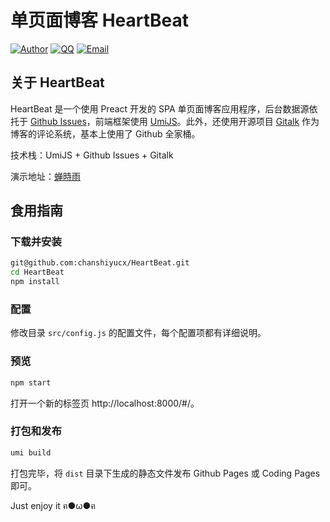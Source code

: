 # 单页面博客 HeartBeat
[![Author](https://img.shields.io/badge/author-chanshiyucx-blue.svg?style=flat-square)](https://chanshiyu.com)
[![QQ](https://img.shields.io/badge/QQ-1124590931-blue.svg?style=flat-square)](http://wpa.qq.com/msgrd?v=3&uin=&site=qq&menu=yes)
[![Email](https://img.shields.io/badge/Emali%20me-me@chanshiyu.com-green.svg?style=flat-square)]()

## 关于 HeartBeat
HeartBeat 是一个使用 Preact 开发的 SPA 单页面博客应用程序，后台数据源依托于 [Github Issues](https://developer.github.com/v3/issues/)，前端框架使用 [UmiJS](https://umijs.org/)。此外，还使用开源项目 [Gitalk](https://github.com/gitalk/gitalk) 作为博客的评论系统，基本上使用了 Github 全家桶。

技术栈：UmiJS + Github Issues + Gitalk

演示地址：[蝉時雨 ](https://chanshiyu.com)  

## 食用指南
### 下载并安装
```bash
git@github.com:chanshiyucx/HeartBeat.git
cd HeartBeat
npm install
```

### 配置
修改目录 `src/config.js` 的配置文件，每个配置项都有详细说明。

### 预览
```bash
npm start
```
打开一个新的标签页 http://localhost:8000/#/。

### 打包和发布
```bash
umi build
```
打包完毕，将 `dist` 目录下生成的静态文件发布 Github Pages 或 Coding Pages 即可。

Just enjoy it ฅ●ω●ฅ
